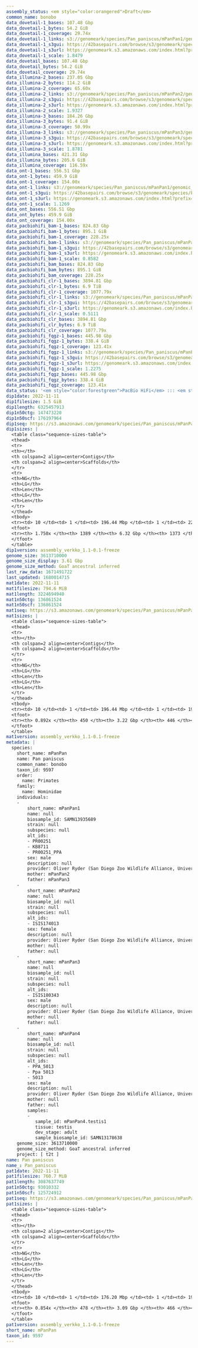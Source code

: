 ```yaml
---
assembly_status: <em style="color:orangered">Draft</em>
common_name: bonobo
data_dovetail-1_bases: 107.48 Gbp
data_dovetail-1_bytes: 54.2 GiB
data_dovetail-1_coverage: 29.74x
data_dovetail-1_links: s3://genomeark/species/Pan_paniscus/mPanPan1/genomic_data/dovetail/<br>
data_dovetail-1_s3gui: https://42basepairs.com/browse/s3/genomeark/species/Pan_paniscus/mPanPan1/genomic_data/dovetail/
data_dovetail-1_s3url: https://genomeark.s3.amazonaws.com/index.html?prefix=species/Pan_paniscus/mPanPan1/genomic_data/dovetail/
data_dovetail-1_scale: 1.8479
data_dovetail_bases: 107.48 Gbp
data_dovetail_bytes: 54.2 GiB
data_dovetail_coverage: 29.74x
data_illumina-2_bases: 237.05 Gbp
data_illumina-2_bytes: 114.2 GiB
data_illumina-2_coverage: 65.60x
data_illumina-2_links: s3://genomeark/species/Pan_paniscus/mPanPan2/genomic_data/illumina/<br>
data_illumina-2_s3gui: https://42basepairs.com/browse/s3/genomeark/species/Pan_paniscus/mPanPan2/genomic_data/illumina/
data_illumina-2_s3url: https://genomeark.s3.amazonaws.com/index.html?prefix=species/Pan_paniscus/mPanPan2/genomic_data/illumina/
data_illumina-2_scale: 1.9327
data_illumina-3_bases: 184.26 Gbp
data_illumina-3_bytes: 91.4 GiB
data_illumina-3_coverage: 50.99x
data_illumina-3_links: s3://genomeark/species/Pan_paniscus/mPanPan3/genomic_data/illumina/<br>
data_illumina-3_s3gui: https://42basepairs.com/browse/s3/genomeark/species/Pan_paniscus/mPanPan3/genomic_data/illumina/
data_illumina-3_s3url: https://genomeark.s3.amazonaws.com/index.html?prefix=species/Pan_paniscus/mPanPan3/genomic_data/illumina/
data_illumina-3_scale: 1.8781
data_illumina_bases: 421.31 Gbp
data_illumina_bytes: 205.6 GiB
data_illumina_coverage: 116.59x
data_ont-1_bases: 556.51 Gbp
data_ont-1_bytes: 459.9 GiB
data_ont-1_coverage: 154.00x
data_ont-1_links: s3://genomeark/species/Pan_paniscus/mPanPan1/genomic_data/ont/<br>
data_ont-1_s3gui: https://42basepairs.com/browse/s3/genomeark/species/Pan_paniscus/mPanPan1/genomic_data/ont/
data_ont-1_s3url: https://genomeark.s3.amazonaws.com/index.html?prefix=species/Pan_paniscus/mPanPan1/genomic_data/ont/
data_ont-1_scale: 1.1269
data_ont_bases: 556.51 Gbp
data_ont_bytes: 459.9 GiB
data_ont_coverage: 154.00x
data_pacbiohifi_bam-1_bases: 824.83 Gbp
data_pacbiohifi_bam-1_bytes: 895.1 GiB
data_pacbiohifi_bam-1_coverage: 228.25x
data_pacbiohifi_bam-1_links: s3://genomeark/species/Pan_paniscus/mPanPan1/genomic_data/pacbio_hifi/<br>
data_pacbiohifi_bam-1_s3gui: https://42basepairs.com/browse/s3/genomeark/species/Pan_paniscus/mPanPan1/genomic_data/pacbio_hifi/
data_pacbiohifi_bam-1_s3url: https://genomeark.s3.amazonaws.com/index.html?prefix=species/Pan_paniscus/mPanPan1/genomic_data/pacbio_hifi/
data_pacbiohifi_bam-1_scale: 0.8582
data_pacbiohifi_bam_bases: 824.83 Gbp
data_pacbiohifi_bam_bytes: 895.1 GiB
data_pacbiohifi_bam_coverage: 228.25x
data_pacbiohifi_clr-1_bases: 3894.81 Gbp
data_pacbiohifi_clr-1_bytes: 6.9 TiB
data_pacbiohifi_clr-1_coverage: 1077.79x
data_pacbiohifi_clr-1_links: s3://genomeark/species/Pan_paniscus/mPanPan1/genomic_data/pacbio_hifi/<br>
data_pacbiohifi_clr-1_s3gui: https://42basepairs.com/browse/s3/genomeark/species/Pan_paniscus/mPanPan1/genomic_data/pacbio_hifi/
data_pacbiohifi_clr-1_s3url: https://genomeark.s3.amazonaws.com/index.html?prefix=species/Pan_paniscus/mPanPan1/genomic_data/pacbio_hifi/
data_pacbiohifi_clr-1_scale: 0.5111
data_pacbiohifi_clr_bases: 3894.81 Gbp
data_pacbiohifi_clr_bytes: 6.9 TiB
data_pacbiohifi_clr_coverage: 1077.79x
data_pacbiohifi_fqgz-1_bases: 445.98 Gbp
data_pacbiohifi_fqgz-1_bytes: 338.4 GiB
data_pacbiohifi_fqgz-1_coverage: 123.41x
data_pacbiohifi_fqgz-1_links: s3://genomeark/species/Pan_paniscus/mPanPan1/genomic_data/pacbio_hifi/<br>
data_pacbiohifi_fqgz-1_s3gui: https://42basepairs.com/browse/s3/genomeark/species/Pan_paniscus/mPanPan1/genomic_data/pacbio_hifi/
data_pacbiohifi_fqgz-1_s3url: https://genomeark.s3.amazonaws.com/index.html?prefix=species/Pan_paniscus/mPanPan1/genomic_data/pacbio_hifi/
data_pacbiohifi_fqgz-1_scale: 1.2275
data_pacbiohifi_fqgz_bases: 445.98 Gbp
data_pacbiohifi_fqgz_bytes: 338.4 GiB
data_pacbiohifi_fqgz_coverage: 123.41x
data_status: '<em style="color:forestgreen">PacBio HiFi</em> ::: <em style="color:forestgreen">ONT Simplex</em> ::: <em style="color:forestgreen">Dovetail</em> ::: <em style="color:forestgreen">Illumina</em>'
dip1date: 2022-11-11
dip1filesize: 1.5 GiB
dip1length: 6325457913
dip1n50ctg: 147473220
dip1n50scf: 176197964
dip1seq: https://s3.amazonaws.com/genomeark/species/Pan_paniscus/mPanPan1/assembly_verkko_1.1-0.1-freeze/mPanPan1.dip.20221111.fasta.gz
dip1sizes: |
  <table class="sequence-sizes-table">
  <thead>
  <tr>
  <th></th>
  <th colspan=2 align=center>Contigs</th>
  <th colspan=2 align=center>Scaffolds</th>
  </tr>
  <tr>
  <th>NG</th>
  <th>LG</th>
  <th>Len</th>
  <th>LG</th>
  <th>Len</th>
  </tr>
  </thead>
  <tbody>
  <tr><td> 10 </td><td> 1 </td><td> 196.44 Mbp </td><td> 1 </td><td> 226.40 Mbp </td></tr>  <tr><td> 20 </td><td> 3 </td><td> 188.96 Mbp </td><td> 3 </td><td> 196.44 Mbp </td></tr>  <tr><td> 30 </td><td> 5 </td><td> 176.20 Mbp </td><td> 5 </td><td> 189.07 Mbp </td></tr>  <tr><td> 40 </td><td> 7 </td><td> 160.25 Mbp </td><td> 7 </td><td> 188.71 Mbp </td></tr>  <tr style="background-color:#cccccc;"><td> 50 </td><td> 10 </td><td style="background-color:#88ff88;"> 147.47 Mbp </td><td> 9 </td><td style="background-color:#88ff88;"> 176.20 Mbp </td></tr>  <tr><td> 60 </td><td> 12 </td><td> 144.89 Mbp </td><td> 11 </td><td> 160.25 Mbp </td></tr>  <tr><td> 70 </td><td> 15 </td><td> 135.75 Mbp </td><td> 13 </td><td> 147.93 Mbp </td></tr>  <tr><td> 80 </td><td> 17 </td><td> 132.00 Mbp </td><td> 16 </td><td> 144.89 Mbp </td></tr>  <tr><td> 90 </td><td> 20 </td><td> 125.72 Mbp </td><td> 18 </td><td> 136.86 Mbp </td></tr>  <tr><td> 100 </td><td> 23 </td><td> 116.43 Mbp </td><td> 21 </td><td> 132.00 Mbp </td></tr>  </tbody>
  <tfoot>
  <tr><th> 1.750x </th><th> 1389 </th><th> 6.32 Gbp </th><th> 1373 </th><th> 6.33 Gbp </th></tr>
  </tfoot>
  </table>
dip1version: assembly_verkko_1.1-0.1-freeze
genome_size: 3613710000
genome_size_display: 3.61 Gbp
genome_size_method: GoaT ancestral inferred
last_raw_data: 1671491722
last_updated: 1680014715
mat1date: 2022-11-11
mat1filesize: 794.6 MiB
mat1length: 3224694940
mat1n50ctg: 136861524
mat1n50scf: 136861524
mat1seq: https://s3.amazonaws.com/genomeark/species/Pan_paniscus/mPanPan1/assembly_verkko_1.1-0.1-freeze/mPanPan1.mat.20221111.fasta.gz
mat1sizes: |
  <table class="sequence-sizes-table">
  <thead>
  <tr>
  <th></th>
  <th colspan=2 align=center>Contigs</th>
  <th colspan=2 align=center>Scaffolds</th>
  </tr>
  <tr>
  <th>NG</th>
  <th>LG</th>
  <th>Len</th>
  <th>LG</th>
  <th>Len</th>
  </tr>
  </thead>
  <tbody>
  <tr><td> 10 </td><td> 1 </td><td> 196.44 Mbp </td><td> 1 </td><td> 196.44 Mbp </td></tr>  <tr><td> 20 </td><td> 3 </td><td> 188.96 Mbp </td><td> 3 </td><td> 188.96 Mbp </td></tr>  <tr><td> 30 </td><td> 5 </td><td> 160.25 Mbp </td><td> 5 </td><td> 160.25 Mbp </td></tr>  <tr><td> 40 </td><td> 8 </td><td> 144.89 Mbp </td><td> 8 </td><td> 144.89 Mbp </td></tr>  <tr style="background-color:#cccccc;"><td> 50 </td><td> 10 </td><td style="background-color:#88ff88;"> 136.86 Mbp </td><td> 10 </td><td style="background-color:#88ff88;"> 136.86 Mbp </td></tr>  <tr><td> 60 </td><td> 13 </td><td> 124.76 Mbp </td><td> 13 </td><td> 124.76 Mbp </td></tr>  <tr><td> 70 </td><td> 16 </td><td> 105.76 Mbp </td><td> 16 </td><td> 107.67 Mbp </td></tr>  <tr><td> 80 </td><td> 20 </td><td> 76.78 Mbp </td><td> 20 </td><td> 76.78 Mbp </td></tr>  <tr><td> 90 </td><td> 0 </td><td>  </td><td> 0 </td><td>  </td></tr>  <tr><td> 100 </td><td> 0 </td><td>  </td><td> 0 </td><td>  </td></tr>  </tbody>
  <tfoot>
  <tr><th> 0.892x </th><th> 450 </th><th> 3.22 Gbp </th><th> 446 </th><th> 3.22 Gbp </th></tr>
  </tfoot>
  </table>
mat1version: assembly_verkko_1.1-0.1-freeze
metadata: |
  species:
    short_name: mPanPan
    name: Pan paniscus
    common_name: bonobo
    taxon_id: 9597
    order:
      name: Primates
    family:
      name: Hominidae
    individuals:
    -
        short_name: mPanPan1
        name: null
        biosample_id: SAMN13935689
        strain: null
        subspecies: null
        alt_ids:
        - PR00251
        - KB8711
        - PR00251_PPA
        sex: male
        description: null
        provider: Oliver Ryder (San Diego Zoo Wildlife Alliance, University of California San Diego)
        mother: mPanPan2
        father: mPanPan3
    -
        short_name: mPanPan2
        name: null
        biosample_id: null
        strain: null
        subspecies: null
        alt_ids:
        - ISIS174013
        sex: female
        description: null
        provider: Oliver Ryder (San Diego Zoo Wildlife Alliance, University of California San Diego)
        mother: null
        father: null
    -
        short_name: mPanPan3
        name: null
        biosample_id: null
        strain: null
        subspecies: null
        alt_ids:
        - ISIS180343
        sex: male
        description: null
        provider: Oliver Ryder (San Diego Zoo Wildlife Alliance, University of California San Diego)
        mother: null
        father: null
    -
        short_name: mPanPan4
        name: null
        biosample_id: null
        strain: null
        subspecies: null
        alt_ids:
        - PPA_5013
        - Ppa 5013
        - 5013
        sex: male
        description: null
        provider: Oliver Ryder (San Diego Zoo Wildlife Alliance, University of California San Diego)
        mother: null
        father: null
        samples:
        -
           sample_id: mPanPan4.testis1
           tissue: testis
           dev_stage: adult
           sample_biosample_id: SAMN13178638
    genome_size: 3613710000
    genome_size_method: GoaT ancestral inferred
    project: [ t2t ]
name: Pan paniscus
name_: Pan_paniscus
pat1date: 2022-11-11
pat1filesize: 760.7 MiB
pat1length: 3087637749
pat1n50ctg: 93010332
pat1n50scf: 125724912
pat1seq: https://s3.amazonaws.com/genomeark/species/Pan_paniscus/mPanPan1/assembly_verkko_1.1-0.1-freeze/mPanPan1.pat.20221111.fasta.gz
pat1sizes: |
  <table class="sequence-sizes-table">
  <thead>
  <tr>
  <th></th>
  <th colspan=2 align=center>Contigs</th>
  <th colspan=2 align=center>Scaffolds</th>
  </tr>
  <tr>
  <th>NG</th>
  <th>LG</th>
  <th>Len</th>
  <th>LG</th>
  <th>Len</th>
  </tr>
  </thead>
  <tbody>
  <tr><td> 10 </td><td> 1 </td><td> 176.20 Mbp </td><td> 1 </td><td> 196.65 Mbp </td></tr>  <tr><td> 20 </td><td> 4 </td><td> 135.75 Mbp </td><td> 3 </td><td> 188.71 Mbp </td></tr>  <tr><td> 30 </td><td> 7 </td><td> 125.72 Mbp </td><td> 5 </td><td> 176.20 Mbp </td></tr>  <tr><td> 40 </td><td> 10 </td><td> 105.36 Mbp </td><td> 7 </td><td> 147.47 Mbp </td></tr>  <tr style="background-color:#cccccc;"><td> 50 </td><td> 13 </td><td style="background-color:#88ff88;"> 93.01 Mbp </td><td> 10 </td><td style="background-color:#88ff88;"> 125.72 Mbp </td></tr>  <tr><td> 60 </td><td> 17 </td><td> 80.61 Mbp </td><td> 13 </td><td> 99.60 Mbp </td></tr>  <tr><td> 70 </td><td> 22 </td><td> 64.88 Mbp </td><td> 17 </td><td> 86.46 Mbp </td></tr>  <tr><td> 80 </td><td> 29 </td><td> 46.17 Mbp </td><td> 22 </td><td> 53.37 Mbp </td></tr>  <tr><td> 90 </td><td> 0 </td><td>  </td><td> 0 </td><td>  </td></tr>  <tr><td> 100 </td><td> 0 </td><td>  </td><td> 0 </td><td>  </td></tr>  </tbody>
  <tfoot>
  <tr><th> 0.854x </th><th> 478 </th><th> 3.09 Gbp </th><th> 466 </th><th> 3.09 Gbp </th></tr>
  </tfoot>
  </table>
pat1version: assembly_verkko_1.1-0.1-freeze
short_name: mPanPan
taxon_id: 9597
---
```

